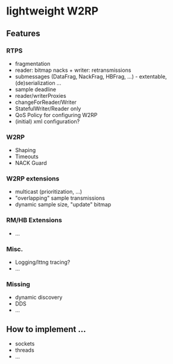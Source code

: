 # lightweight W2RP

## Features

### RTPS

* fragmentation
* reader: bitmap nacks + writer: retransmissions
* submessages (DataFrag, NackFrag, HBFrag, ...) - extentable, (de)serialization ...
* sample deadline
* reader/writerProxies
* changeForReader/Writer
* StatefulWriter/Reader only
* QoS Policy for configuring W2RP
* (initial) xml configuration?

### W2RP

* Shaping
* Timeouts
* NACK Guard

### W2RP extensions

* multicast (prioritization, ...)
* "overlapping" sample transmissions
* dynamic sample size, "update" bitmap

### RM/HB Extensions

* ...

### Misc.

* Logging/lttng tracing?
* ...

### Missing

* dynamic discovery
* DDS
* ...

## How to implement ...

* sockets
* threads
* ...